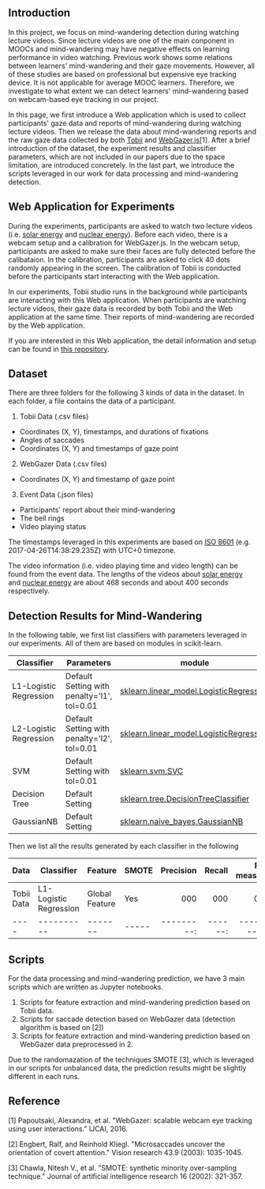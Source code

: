 ## Introduction

In this project, we focus on mind-wandering detection during watching lecture videos. Since lecture videos are one of the main conponent in MOOCs and mind-wandering may have negative effects on learning performance in video watching. Previous work shows some relations between learners' mind-wandering and their gaze movements. However, all of these studies are based on professional but expensive eye tracking device. It is not applicable for average MOOC learners. Therefore, we investigate to what extent we can detect learners' mind-wandering based on webcam-based eye tracking in our project.

In this page, we first introduce a Web application which is used to collect participants' gaze data and reports of mind-wandering during watching lecture videos. Then we release the data about mind-wandering reports and the raw gaze data collected by both [Tobii](https://www.tobii.com/) and [WebGazer.js](http://webgazer.cs.brown.edu/)[1]. After a brief introduction of the dataset, the experiment results and classifier parameters, which are not included in our papers due to the space limitation, are introduced concretely. In the last part, we introduce the scripts leveraged in our work for data processing and mind-wandering detection.

## Web Application for Experiments

During the experiments, participants are asked to watch two lecture videos (i.e. [solar energy](https://www.youtube.com/watch?v=SNmKom56HqE) and [nuclear energy](https://www.youtube.com/watch?v=BW4Q9YQ2gAQ)). Before each video, there is a webcam setup and a calibration for WebGazer.js. In the webcam setup, participants are asked to make sure their faces are fully detected before the calibataion. In the calibration, participants are asked to click 40 dots randomly appearing in the screen.
The calibration of Tobii is conducted before the participants start interacting with the Web application.

In our experiments, Tobii studio runs in the background while participants are interacting with this Web application. When participants are watching lecture videos, their gaze data is recorded by both Tobii and the Web application at the same time. Their reports of mind-wandering are recorded by the Web application.

If you are interested in this Web application, the detail information and setup can be found in [this repository]().

## Dataset

There are three folders for the following 3 kinds of data in the dataset. In each folder, a file contains the data of a participant.
1. Tobii Data (.csv files)
  - Coordinates (X, Y), timestamps, and durations of fixations
  - Angles of saccades
  - Coordinates (X, Y) and timestamps of gaze point

2. WebGazer Data (.csv files)
  - Coordinates (X, Y) and timestamp of gaze point 

3. Event Data (.json files)
  - Participants' report about their mind-wandering
  - The bell rings
  - Video playing status

The timestamps leveraged in this experiments are based on [ISO 8601](https://en.wikipedia.org/wiki/ISO_8601) (e.g. 2017-04-26T14:38:29.235Z) with UTC+0 timezone.

The video information (i.e. video playing time and video length) can be found from the event data. The lengths of the videos about [solar energy](https://www.youtube.com/watch?v=SNmKom56HqE) and [nuclear energy](https://www.youtube.com/watch?v=BW4Q9YQ2gAQ) are about 468 seconds and about 400 seconds respectively.

## Detection Results for Mind-Wandering

In the following table, we first list classifiers with parameters leveraged in our experiments. All of them are based on modules in scikit-learn.

| Classifier | Parameters | module |
| ---------- | ---------- | ------ |
| L1-Logistic Regression | Default Setting with penalty='l1', tol=0.01 | [sklearn.linear_model.LogisticRegression](http://scikit-learn.org/stable/modules/generated/sklearn.linear_model.LogisticRegression.html) |
| L2-Logistic Regression | Default Setting with penalty='l2', tol=0.01 | [sklearn.linear_model.LogisticRegression](http://scikit-learn.org/stable/modules/generated/sklearn.linear_model.LogisticRegression.html) |
| SVM | Default Setting with tol=0.01 | [sklearn.svm.SVC](http://scikit-learn.org/stable/modules/generated/sklearn.svm.SVC.html#sklearn.svm.SVC) |
| Decision Tree | Default Setting | [sklearn.tree.DecisionTreeClassifier](http://scikit-learn.org/stable/modules/generated/sklearn.tree.DecisionTreeClassifier.html)|
| GaussianNB | Default Setting| [sklearn.naive_bayes.GaussianNB](http://scikit-learn.org/stable/modules/generated/sklearn.naive_bayes.GaussianNB.html) |

Then we list all the results generated by each classifier in the following

| Data | Classifier | Feature | SMOTE | Precision | Recall | F1-measure |
| ---- | ---------- | ------- | ----- | ---------:| ------:| ----------:|
| Tobii Data | L1-Logistic Regression | Global Feature| Yes | 000 | 000 | 000 |
| ---- | ---------- | ------- | ----- | ---------:| ------:| ----------:|

<!-- | ID  | Name                                   | Start   | End     | Units | Videos | Questions | Attempts | Registered | Engaged | Passed | Compl Rate |
| --- | -------------------------------------- |:-------:|:-------:| -----:| ------:| ---------:| --------:| ----------:| -------:| ------:| ----------:|
| FP  | Introduction to Functional Programming | 10/2015 | 01/2016 |   8   |   39   |   285     |    1     |     25,188 | 9,900 | 1,143| 4.54%      |
| DA  | Data Analysis: Take It to the MAX()    | 09/2015 | 11/2015 |   8   |   60   |   137     |    2     |     23,813 | 9,780 | 1,156| 4.85%      |
| SEW | Treatment of Urban Sewage              | 04/2016 | 06/2016 |   7   |   79   |    36     |    1     |     11,006 | 2,589 |   361| 3.28%      |
| SE  | Solar Energy                           | 09/2015 | 12/2015 |   8   |   61   |   128     |   1 - 3  |     26,718 | 12,723| 1,346| 5.04%      | -->

## Scripts

For the data processing and mind-wandering prediction, we have 3 main scripts which are written as Jupyter notebooks.

1. Scripts for feature extraction and mind-wandering prediction based on Tobii data.
2. Scripts for saccade detection based on WebGazer data (detection algorithm is based on [2])
3. Scripts for feature extraction and mind-wandering prediction based on WebGazer data preprocessed in 2.

Due to the randomazation of the techniques SMOTE [3], which is leveraged in our scripts for unbalanced data, the prediction results might be slightly different in each runs.

## Reference
[1] Papoutsaki, Alexandra, et al. "WebGazer: scalable webcam eye tracking using user interactions." IJCAI, 2016.

[2] Engbert, Ralf, and Reinhold Kliegl. "Microsaccades uncover the orientation of covert attention." Vision research 43.9 (2003): 1035-1045.

[3] Chawla, Nitesh V., et al. "SMOTE: synthetic minority over-sampling technique." Journal of artificial intelligence research 16 (2002): 321-357.

<!-- Markdown is a lightweight and easy-to-use syntax for styling your writing. It includes conventions for

```markdown
Syntax highlighted code block

# Header 1
## Header 2
### Header 3

- Bulleted
- List

1. Numbered
2. List

**Bold** and _Italic_ and `Code` text

[Link](url) and ![Image](src)
```

For more details see [GitHub Flavored Markdown](https://guides.github.com/features/mastering-markdown/).

### Jekyll Themes

Your Pages site will use the layout and styles from the Jekyll theme you have selected in your [repository settings](https://github.com/Yue-ZHAO/MWDET_Project/settings). The name of this theme is saved in the Jekyll `_config.yml` configuration file.

### Support or Contact

Having trouble with Pages? Check out our [documentation](https://help.github.com/categories/github-pages-basics/) or [contact support](https://github.com/contact) and we’ll help you sort it out. -->
